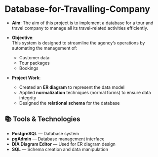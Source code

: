 # Database-for-Travalling-Company

- **Aim**: The aim of this project is to implement a database for a tour and travel company to manage all its travel-related activities efficiently.

- **Objective**:  
  This system is designed to streamline the agency’s operations by automating the management of:
  - Customer data  
  - Tour packages  
  - Bookings

- **Project Work**:
  - Created an **ER diagram** to represent the data model
  - Applied **normalization** techniques (normal forms) to ensure data integrity
  - Designed the **relational schema** for the database
 
## 📚 Tools & Technologies

- **PostgreSQL** — Database system  
- **pgAdmin** — Database management interface  
- **DIA Diagram Editor** — Used for ER diagram design  
- **SQL** — Schema creation and data manipulation
